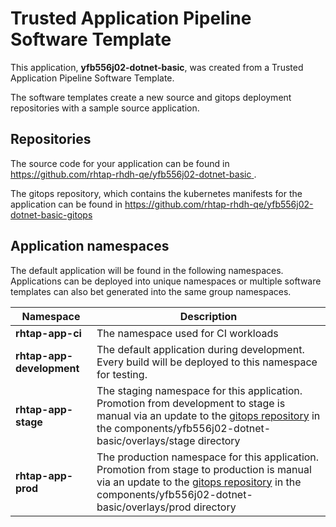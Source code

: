 # Trusted Application Pipeline Software Template

This application, **yfb556j02-dotnet-basic**, was created from a Trusted Application Pipeline Software Template.

The software templates create a new source and gitops deployment repositories with a sample source application. 

## Repositories

The source code for your application can be found in [https://github.com/rhtap-rhdh-qe/yfb556j02-dotnet-basic ](https://github.com/rhtap-rhdh-qe/yfb556j02-dotnet-basic ).
 
The gitops repository, which contains the kubernetes manifests for the application can be found in 
[https://github.com/rhtap-rhdh-qe/yfb556j02-dotnet-basic-gitops ](https://github.com/rhtap-rhdh-qe/yfb556j02-dotnet-basic-gitops ) 

## Application namespaces 

The default application will be found in the following namespaces. Applications can be deployed into unique namespaces or multiple software templates can also bet generated into the same group namespaces.  

|  Namespace   |  Description   |  
| -------- | -------- |
| **rhtap-app-ci** | The namespace used for CI workloads |
| **rhtap-app-development** | The default application during development. Every build will be deployed to this namespace for testing. |
| **rhtap-app-stage** | The staging namespace for this application. Promotion from development to stage is manual via an update to the [gitops repository](https://github.com/rhtap-rhdh-qe/yfb556j02-dotnet-basic-gitops ) in the components/yfb556j02-dotnet-basic/overlays/stage directory |
| **rhtap-app-prod** | The production namespace for this application. Promotion from stage to production is manual via an update to the [gitops repository](https://github.com/rhtap-rhdh-qe/yfb556j02-dotnet-basic-gitops ) in the components/yfb556j02-dotnet-basic/overlays/prod directory |